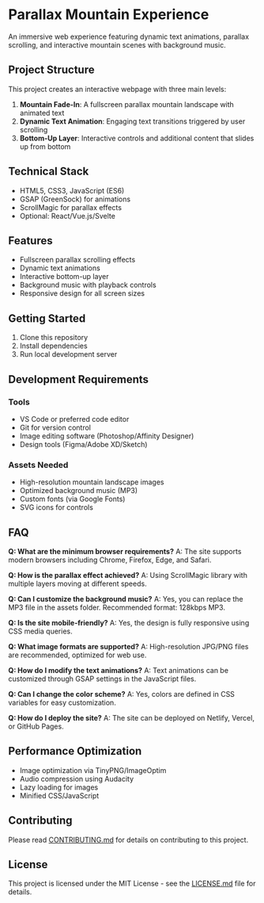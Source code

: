 # Parallax Mountain Experience

An immersive web experience featuring dynamic text animations, parallax scrolling, and interactive mountain scenes with background music.

## Project Structure

This project creates an interactive webpage with three main levels:

1. **Mountain Fade-In**: A fullscreen parallax mountain landscape with animated text
2. **Dynamic Text Animation**: Engaging text transitions triggered by user scrolling
3. **Bottom-Up Layer**: Interactive controls and additional content that slides up from bottom

## Technical Stack

- HTML5, CSS3, JavaScript (ES6)
- GSAP (GreenSock) for animations
- ScrollMagic for parallax effects
- Optional: React/Vue.js/Svelte

## Features

- Fullscreen parallax scrolling effects
- Dynamic text animations
- Interactive bottom-up layer
- Background music with playback controls
- Responsive design for all screen sizes

## Getting Started

1. Clone this repository
2. Install dependencies
3. Run local development server

## Development Requirements

### Tools
- VS Code or preferred code editor
- Git for version control
- Image editing software (Photoshop/Affinity Designer)
- Design tools (Figma/Adobe XD/Sketch)

### Assets Needed
- High-resolution mountain landscape images
- Optimized background music (MP3)
- Custom fonts (via Google Fonts)
- SVG icons for controls

## FAQ

**Q: What are the minimum browser requirements?**
A: The site supports modern browsers including Chrome, Firefox, Edge, and Safari.

**Q: How is the parallax effect achieved?**
A: Using ScrollMagic library with multiple layers moving at different speeds.

**Q: Can I customize the background music?**
A: Yes, you can replace the MP3 file in the assets folder. Recommended format: 128kbps MP3.

**Q: Is the site mobile-friendly?**
A: Yes, the design is fully responsive using CSS media queries.

**Q: What image formats are supported?**
A: High-resolution JPG/PNG files are recommended, optimized for web use.

**Q: How do I modify the text animations?**
A: Text animations can be customized through GSAP settings in the JavaScript files.

**Q: Can I change the color scheme?**
A: Yes, colors are defined in CSS variables for easy customization.

**Q: How do I deploy the site?**
A: The site can be deployed on Netlify, Vercel, or GitHub Pages.

## Performance Optimization

- Image optimization via TinyPNG/ImageOptim
- Audio compression using Audacity
- Lazy loading for images
- Minified CSS/JavaScript

## Contributing

Please read [CONTRIBUTING.md](CONTRIBUTING.md) for details on contributing to this project.

## License

This project is licensed under the MIT License - see the [LICENSE.md](LICENSE.md) file for details.


